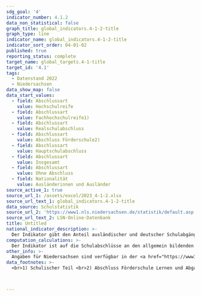 ```yaml
---
sdg_goal: '4'
indicator_number: 4.1.2
data_non_statistical: false
graph_title: global_indicators.4-1-2-title
graph_type: line
indicator_name: global_indicators.4-1-2-title
indicator_sort_order: 04-01-02
published: true
reporting_status: complete
target_name: global_targets.4-1-title
target_id: '4.1'
tags:
  - Datenstand 2022
  - Niedersachsen
data_show_map: false
data_start_values:
  - field: Abschlussart
    value: Hochschulreife
  - field: Abschlussart
    value: Fachhochschulreife1)
  - field: Abschlussart
    value: Realschulabschluss
  - field: Abschlussart
    value: Abschluss Förderschule2)
  - field: Abschlussart
    value: Hauptschulabschluss
  - field: Abschlussart
    value: Insgesamt
  - field: Abschlussart
    value: Ohne Abschluss
  - field: Nationalität
    value: Ausländerinnen und Ausländer
source_active_1: true
source_url_1: /assets/excel/2023_4-1-2.xlsx
source_url_text_1: global_indicators.4-1-2-title
data_source: Schulstatistik
source_url_2: 'https://www1.nls.niedersachsen.de/statistik/default.asp'
source_url_text_2: LSN-Online-Datenbank
title: Untitled
national_indicator_description: >-
  Der Indikator gibt den Anteil ausländischer und deutscher Schulabgängerinnen und Schulabgänger nach Schulabschluss an allen Schulabgängerinnen und Schulabgängern eines Jahrgangs an allgemein bildenden Schulen wieder. Er kann Aussagen über die strukturelle Teilhabe und die Chancengleichheit im Bildungssystem machen. Die Über- bzw. Unterrepräsentation von ausländischen Schulabgängerinnen und Schulabgängern bei den verschiedenen Abschlussarten zeigt an, ob diese vergleichbare Bildungschancen wie deutsche Schulabgängerinnen und Schulabgänger haben. Je höher der erreichte Schulabschluss, desto besser sind auch die weiteren Chancen für eine gleichberechtigte, strukturelle Teilhabe.
computation_calculations: >-
  Der Indikator ist auf die Schulabschlüsse an den allgemein bildenden Schulen beschränkt. Nicht berücksichtigt werden folglich Hochschulzugangsberechtigungen, die nach dem Abschluss einer Haupt- oder Realschule etwa im beruflichen Schulwesen (z.B. durch Fach- und Berufsfachschulen, Berufsaufbauschulen oder berufliche Gymnasien) erreicht werden. Gegenüber Indikator [4.1.4](https://christoph-lsn.github.io/MT_Site/4-1-4/) werden die Schulabgängerinnen und Schulabgängern ohne Hauptschulabschluss hier näher differenziert nach „Abschluss Förderschule“ und „ohne Abschluss“. Die Dauer des Bildungsganges und demographische Veränderungen müssen in die Betrachtung eingehen. Eine methodische Schwierigkeit bei einem bundesweiten Vergleich besteht in der Unterschiedlichkeit der länderspezifischen Schulsysteme.
other_info: >-
  Angaben für Niedersachsen sind verfügbar in der <a href="https://www1.nls.niedersachsen.de/statistik/default.asp" target="_blank">LSN-Online Datenbank</a> (Statistische Erhebung > 300 Allgemein bildende Schulen).
data_footnotes: >-
  <br>1) Schulischer Teil <br>2) Abschluss Förderschule Lernen und Abgang Förderschule Geistige Entwicklung <br>Hinweis: Die überdurchschnittlichen Veränderungen bei den Absolventinnen und Absolventen mit allgemeiner Hochschulreife sind dadurch bestimmt, dass es im Schuljahr 2019/2020 wegen der Rückkehr zum 9-jährigen Bildungsgang an Gymnasien, keinen vollständigen Abiturjahrgang gab.



---
```

